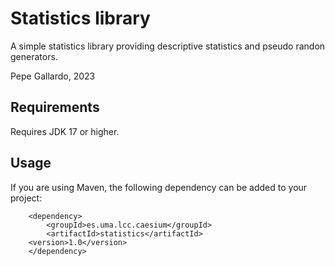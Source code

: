 # Statistics library

A simple statistics library providing descriptive statistics and pseudo randon generators.

Pepe Gallardo, 2023

## Requirements

Requires JDK 17 or higher. 

## Usage 

If you are using Maven, the following dependency can be added to your project:

~~~
    <dependency>
    	<groupId>es.uma.lcc.caesium</groupId>
    	<artifactId>statistics</artifactId>
  	<version>1.0</version>
    </dependency>
~~~

